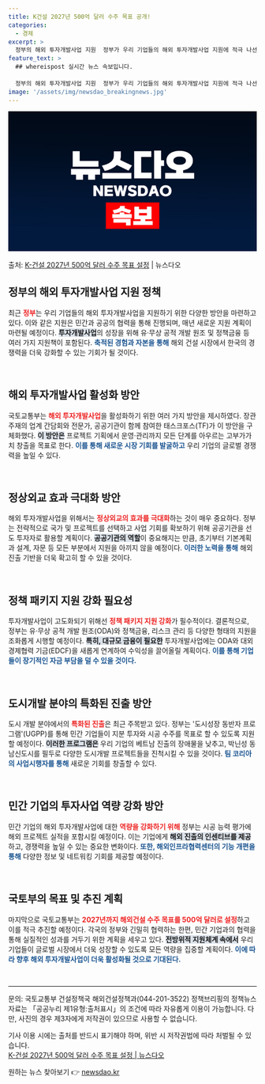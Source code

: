 ```yaml
---
title: K건설 2027년 500억 달러 수주 목표 공개!
categories:
  - 경제
excerpt: >
  정부의 해외 투자개발사업 지원  정부가 우리 기업들의 해외 투자개발사업 지원에 적극 나선다. 이를 통해 민관…
feature_text: >
  ## whereispost 실시간 뉴스 속보입니다.

  정부의 해외 투자개발사업 지원  정부가 우리 기업들의 해외 투자개발사업 지원에 적극 나선다. 이를 통해 민관…
image: '/assets/img/newsdao_breakingnews.jpg'
---
```


![뉴스다오 속보](/assets/img/newsdao_breakingnews.jpg)

<p>출처: <a href="https://newsdao.kr/5004" rel="dofollow">K-건설 2027년 500억 달러 수주 목표 설정</a> | 뉴스다오</p>

<h2 data-ke-size="size26">정부의 해외 투자개발사업 지원 정책</h2>

<p data-ke-size="size16">최근 <b><span style="color: #ee2323;">정부</span></b>는 우리 기업들의 해외 투자개발사업을 지원하기 위한 다양한 방안을 마련하고 있다. 이와 같은 지원은 민간과 공공의 협력을 통해 진행되며, 매년 새로운 지원 계획이 마련될 예정이다. <b><span style="background-color: #21538527;">투자개발사업</span></b>의 성장을 위해 유·무상 공적 개발 원조 및 정책금융 등 여러 가지 지원책이 포함된다. <b><span style="color: #1a5490;">축적된 경험과 자본을 통해</span></b> 해외 건설 시장에서 한국의 경쟁력을 더욱 강화할 수 있는 기회가 될 것이다.</p>

<p data-ke-size="size16">&nbsp;</p>

<h2 data-ke-size="size26">해외 투자개발사업 활성화 방안</h2>

<p data-ke-size="size16">국토교통부는 <b><span style="color: #ee2323;">해외 투자개발사업</span></b>을 활성화하기 위한 여러 가지 방안을 제시하였다. 장관 주재의 업계 간담회와 전문가, 공공기관이 함께 참여한 태스크포스(TF)가 이 방안을 구체화했다. <b><span style="background-color: #21538527;">이 방안은</span></b> 프로젝트 기획에서 운영·관리까지 모든 단계를 아우르는 고부가가치 창출을 목표로 한다. <b><span style="color: #1a5490;">이를 통해 새로운 시장 기회를 발굴하고</span></b> 우리 기업의 글로벌 경쟁력을 높일 수 있다.</p>

<p data-ke-size="size16">&nbsp;</p>

<h2 data-ke-size="size26">정상외교 효과 극대화 방안</h2>

<p data-ke-size="size16">해외 투자개발사업을 위해서는 <b><span style="color: #ee2323;">정상외교의 효과를 극대화</span></b>하는 것이 매우 중요하다. 정부는 전략적으로 국가 및 프로젝트를 선택하고 사업 기회를 확보하기 위해 공공기관을 선도 투자자로 활용할 계획이다. <b><span style="background-color: #21538527;">공공기관의 역할</span></b>이 중요해지는 만큼, 초기부터 기본계획과 설계, 자문 등 모든 부분에서 지원을 아끼지 않을 예정이다. <b><span style="color: #1a5490;">이러한 노력을 통해</span></b> 해외 진출 기반을 더욱 확고히 할 수 있을 것이다.</p>

<p data-ke-size="size16">&nbsp;</p>

<h2 data-ke-size="size26">정책 패키지 지원 강화 필요성</h2>

<p data-ke-size="size16">투자개발사업이 고도화되기 위해선 <b><span style="color: #ee2323;">정책 패키지 지원 강화</span></b>가 필수적이다. 결론적으로, 정부는 유·무상 공적 개발 원조(ODA)와 정책금융, 리스크 관리 등 다양한 형태의 지원을 조화롭게 시행할 예정이다. <b><span style="background-color: #21538527;">특히, 대규모 금융이 필요한</span></b> 투자개발사업에는 ODA와 대외 경제협력 기금(EDCF)을 새롭게 연계하여 수익성을 끌어올릴 계획이다. <b><span style="color: #1a5490;">이를 통해 기업들이 장기적인 자금 부담을 덜 수 있을 것이다.</span></b></p>

<p data-ke-size="size16">&nbsp;</p>

<h2 data-ke-size="size26">도시개발 분야의 특화된 진출 방안</h2>

<p data-ke-size="size16">도시 개발 분야에서의 <b><span style="color: #ee2323;">특화된 진출</span></b>은 최근 주목받고 있다. 정부는 '도시성장 동반자 프로그램'(UGPP)를 통해 민간 기업들이 지분 투자와 시공 수주를 목표로 할 수 있도록 지원할 예정이다. <b><span style="background-color: #21538527;">이러한 프로그램은</span></b> 우리 기업의 베트남 진출의 장애물을 낮추고, 박닌성 동남신도시를 필두로 다양한 도시개발 프로젝트들을 진척시킬 수 있을 것이다. <b><span style="color: #1a5490;">팀 코리아의 사업시행자를 통해</span></b> 새로운 기회를 창출할 수 있다.</p>

<p data-ke-size="size16">&nbsp;</p>

<h2 data-ke-size="size26">민간 기업의 투자사업 역량 강화 방안</h2>

<p data-ke-size="size16">민간 기업의 해외 투자개발사업에 대한 <b><span style="color: #ee2323;">역량을 강화하기 위해</span></b> 정부는 시공 능력 평가에 해외 프로젝트 실적을 포함시킬 예정이다. 이는 기업에게 <b><span style="background-color: #21538527;">해외 진출의 인센티브를 제공</span></b>하고, 경쟁력을 높일 수 있는 중요한 변화이다. <b><span style="color: #1a5490;">또한, 해외인프라협력센터의 기능 개편을 통해</span></b> 다양한 정보 및 네트워킹 기회를 제공할 예정이다.</p>

<p data-ke-size="size16">&nbsp;</p>

<h2 data-ke-size="size26">국토부의 목표 및 추진 계획</h2>

<p data-ke-size="size16">마지막으로 국토교통부는 <b><span style="color: #ee2323;">2027년까지 해외건설 수주 목표를 500억 달러로 설정</span></b>하고 이를 적극 추진할 예정이다. 각국의 정부와 긴밀히 협력하는 한편, 민간 기업과의 협력을 통해 실질적인 성과를 거두기 위한 계획을 세우고 있다. <b><span style="background-color: #21538527;">전방위적 지원체계 속에서</span></b> 우리 기업들이 글로벌 시장에서 더욱 성장할 수 있도록 모든 역량을 집중할 계획이다. <b><span style="color: #1a5490;">이에 따라 향후 해외 투자개발사업이 더욱 활성화될 것으로 기대된다.</span></b></p>

<p data-ke-size="size16">&nbsp;</p>

<hr style="height: 1px; border-width: 0; color: #000; background-color: #000;">

<p data-ke-size="size16">문의: 국토교통부 건설정책국 해외건설정책과(044-201-3522) 정책브리핑의 정책뉴스자료는 「공공누리 제1유형:출처표시」의 조건에 따라 자유롭게 이용이 가능합니다. 다만, 사진의 경우 제3자에게 저작권이 있으므로 사용할 수 없습니다.</p>
<p data-ke-size="size16">기사 이용 시에는 출처를 반드시 표기해야 하며, 위반 시 저작권법에 따라 처벌될 수 있습니다. <br> <a href="https://newsdao.kr/5004">K-건설 2027년 500억 달러 수주 목표 설정 | 뉴스다오</a></p> 

원하는 뉴스 찾아보기 👉 <a href="https://newsdao.kr" rel="dofollow">newsdao.kr</a>


